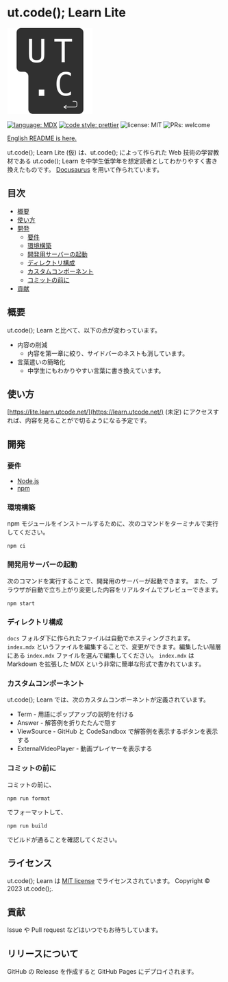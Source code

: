 # ut.code(); Learn Lite

<img alt="ロゴ" src="./static/img/logo.svg" height="200px" />

[![language: MDX](https://img.shields.io/badge/MDX-1B1F24.svg?logo=mdx)](https://mdxjs.com/)
[![code style: prettier](https://img.shields.io/badge/code_style-prettier-ff69b4.svg?style=flat-square)](https://github.com/prettier/prettier)
![license: MIT](https://img.shields.io/badge/license-MIT-informational.svg)
![PRs: welcome](https://img.shields.io/badge/PRs-welcome-brightgreen.svg)

[English README is here.](./README-en.md)

ut.code(); Learn Lite (仮) は、ut.code(); によって作られた Web 技術の学習教材である ut.code(); Learn を中学生低学年を想定読者としてわかりやすく書き換えたものです。
[Docusaurus](https://docusaurus.io/) を用いて作られています。

## 目次

- [概要](#概要)
- [使い方](#使い方)
- [開発](#開発)
  - [要件](#要件)
  - [環境構築](#環境構築)
  - [開発用サーバーの起動](#開発用サーバーの起動)
  - [ディレクトリ構成](#ディレクトリ構成)
  - [カスタムコンポーネント](#カスタムコンポーネント)
  - [コミットの前に](#コミットの前に)
- [貢献](#貢献)

## 概要

ut.code(); Learn と比べて、以下の点が変わっています。
- 内容の削減
  - 内容を第一章に絞り、サイドバーのネストも消しています。
- 言葉遣いの簡略化
  - 中学生にもわかりやすい言葉に書き換えています。

## 使い方

[https://lite.learn.utcode.net/](https://learn.utcode.net/) (未定) にアクセスすれば、内容を見ることがで切るようになる予定です。

## 開発

### 要件

- [Node.js](https://nodejs.org/ja/)
- [npm](https://www.npmjs.com/)

### 環境構築

npm モジュールをインストールするために、次のコマンドをターミナルで実行してください。

```shell
npm ci
```

### 開発用サーバーの起動

次のコマンドを実行することで、開発用のサーバーが起動できます。
また、ブラウザが自動で立ち上がり変更した内容をリアルタイムでプレビューできます。

```shell
npm start
```

### ディレクトリ構成

`docs` フォルダ下に作られたファイルは自動でホスティングされます。
`index.mdx` というファイルを編集することで、変更ができます。編集したい階層にある `index.mdx` ファイルを選んで編集してください。
`index.mdx` は Markdown を拡張した MDX という非常に簡単な形式で書かれています。

### カスタムコンポーネント

ut.code(); Learn では、次のカスタムコンポーネントが定義されています。

- Term - 用語にポップアップの説明を付ける
- Answer - 解答例を折りたたんで隠す
- ViewSource - GitHub と CodeSandbox で解答例を表示するボタンを表示する
- ExternalVideoPlayer - 動画プレイヤーを表示する

### コミットの前に

コミットの前に、

```shell
npm run format
```

でフォーマットして、

```shell
npm run build
```

でビルドが通ることを確認してください。

## ライセンス

ut.code(); Learn は [MIT license](https://github.com/ut-code/utcode-learn/blob/master/LICENSE) でライセンスされています。
Copyright © 2023 ut.code();.

## 貢献

Issue や Pull request などはいつでもお待ちしています。

## リリースについて

GitHub の Release を作成すると GitHub Pages にデプロイされます。
